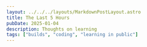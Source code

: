 ```yaml
---
layout: ../../../layouts/MarkdownPostLayout.astro
title: The Last 5 Hours
pubDate: 2025-01-04
description: Thoughts on learning
tags: ["builds", "coding", "learning in public"]
---
```

